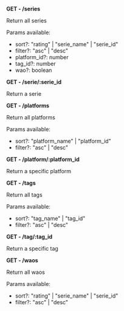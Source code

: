 **GET - /series**

Return all series

Params available:

- sort?: "rating" | "serie_name" | "serie_id"
- filter?: "asc" | "desc"
- platform_id?: number
- tag_id?: number
- wao?: boolean

**GET - /serie/:serie_id**

Return a serie

**GET - /platforms**

Return all platforms

Params available:

- sort?: "platform_name" | "platform_id"
- filter?: "asc" | "desc"

**GET - /platform/:platform_id**

Return a specific platform

**GET - /tags**

Return all tags

Params available:

- sort?: "tag_name" | "tag_id"
- filter?: "asc" | "desc"

**GET - /tag/:tag_id**

Return a specific tag

**GET - /waos**

Return all waos

Params available:

- sort?: "rating" | "serie_name" | "serie_id"
- filter?: "asc" | "desc"
